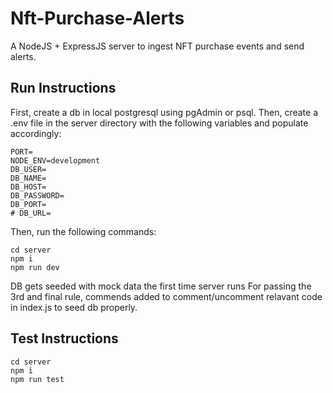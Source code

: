 # Nft-Purchase-Alerts
A NodeJS + ExpressJS server to ingest NFT purchase events and send alerts.

## Run Instructions
First, create a db in local postgresql using pgAdmin or psql. Then, create a .env file in the server directory with the following variables and populate accordingly:
```
PORT=
NODE_ENV=development
DB_USER=
DB_NAME=
DB_HOST=
DB_PASSWORD=
DB_PORT=
# DB_URL=
```
    
Then, run the following commands:
```
cd server
npm i
npm run dev
```
DB gets seeded with mock data the first time server runs
For passing the 3rd and final rule, commends added to comment/uncomment relavant code in index.js to seed db properly.

## Test Instructions
```
cd server
npm i
npm run test
```